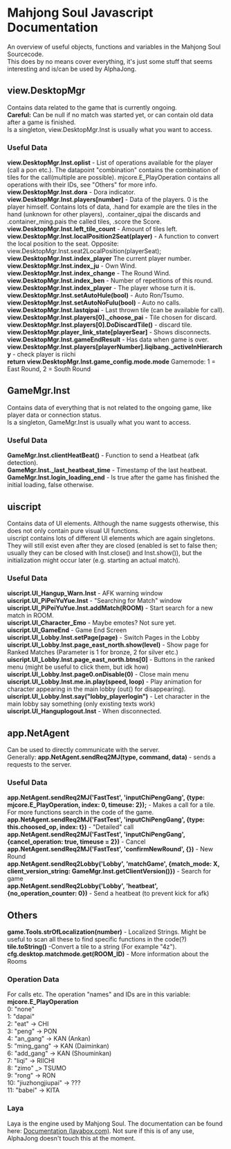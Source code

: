 # Mahjong Soul Javascript Documentation
An overview of useful objects, functions and variables in the Mahjong Soul Sourcecode.  
This does by no means cover everything, it's just some stuff that seems interesting and is/can be used by AlphaJong.  

## view.DesktopMgr
Contains data related to the game that is currently ongoing.  
**Careful:** Can be null if no match was started yet, or can contain old data after a game is finished.  
Is a singleton, view.DesktopMgr.Inst is usually what you want to access.  

### Useful Data
**view.DesktopMgr.Inst.oplist** - List of operations available for the player (call a pon etc.). The datapoint "combination" contains the combination of tiles for the call(multiple are possible).  mjcore.E_PlayOperation contains all operations with their IDs, see "Others" for more info.  
**view.DesktopMgr.Inst.dora** - Dora indicator.  
**view.DesktopMgr.Inst.players[number]** - Data of the players. 0 is the player himself. Contains lots of data, .hand for example are the tiles in the hand (unknown for other players), .container_qipai the discards and .container_ming.pais the called tiles, .score the Score.  
**view.DesktopMgr.Inst.left_tile_count** - Amount of tiles left.  
**view.DesktopMgr.Inst.localPosition2Seat(player)** - A function to convert the local position to the seat. Opposite: view.DesktopMgr.Inst.seat2LocalPosition(playerSeat);  
**view.DesktopMgr.Inst.index_player** The current player number.  
**view.DesktopMgr.Inst.index_ju** - Own Wind.  
**view.DesktopMgr.Inst.index_change** - The Round Wind.  
**view.DesktopMgr.Inst.index_ben** - Number of repetitions of this round.  
**view.DesktopMgr.Inst.index_player** - The player whose turn it is.  
**view.DesktopMgr.Inst.setAutoHule(bool)** - Auto Ron/Tsumo.  
**view.DesktopMgr.Inst.setAutoNoFulu(bool)** - Auto no calls.  
**view.DesktopMgr.Inst.lastqipai** - Last thrown tile (can be available for call).  
**view.DesktopMgr.Inst.players[0]._choose_pai** - Tile chosen for discard.  
**view.DesktopMgr.Inst.players[0].DoDiscardTile()** - discard tile.  
**view.DesktopMgr.player_link_state[playerSear]** - Shows disconnects.  
**view.DesktopMgr.Inst.gameEndResult** - Has data when game is over.  
**view.DesktopMgr.Inst.players[playerNumber].liqibang._activeInHierarchy** - check player is riichi  
**return view.DesktopMgr.Inst.game_config.mode.mode** Gamemode: 1 = East Round, 2 = South Round  


## GameMgr.Inst
Contains data of everything that is not related to the ongoing game, like player data or connection status.  
Is a singleton, GameMgr.Inst is usually what you want to access.  

### Useful Data
**GameMgr.Inst.clientHeatBeat()** - Function to send a Heatbeat (afk detection).  
**GameMgr.Inst._last_heatbeat_time** - Timestamp of the last heatbeat.  
**GameMgr.Inst.login_loading_end** - Is true after the game has finished the initial loading, false otherwise.  


## uiscript
Contains data of UI elements. Although the name suggests otherwise, this does not only contain pure visual UI functions.  
uiscript contains lots of different UI elements which are again singletons. They will still exist even after they are closed (enabled is set to false then; usually they can be closed with Inst.close() and Inst.show()), but the initialization might occur later (e.g. starting an actual match).  

### Useful Data
**uiscript.UI_Hangup_Warn.Inst** - AFK warning window  
**uiscript.UI_PiPeiYuYue.Inst** - "Searching for Match" window  
**uiscript.UI_PiPeiYuYue.Inst.addMatch(ROOM)** - Start search for a new match in ROOM.  
**uiscript.UI_Character_Emo** - Maybe emotes? Not sure yet.  
**uiscript.UI_GameEnd** - Game End Screen  
**uiscript.UI_Lobby.Inst.setPage(page)** - Switch Pages in the Lobby  
**uiscript.UI_Lobby.Inst.page_east_north.show(level)** - Show page for Ranked Matches (Parameter is 1 for bronze, 2 for silver etc.)  
**uiscript.UI_Lobby.Inst.page_east_north.btns[0]** - Buttons in the ranked menu (might be useful to click them, but idk how)  
**uiscript.UI_Lobby.Inst.page0.onDisable(0)** - Close main menu  
**uiscript.UI_Lobby.Inst.me.in.play(speed, loop)** - Play animation for character appearing in the main lobby (out() for disappearing).  
**uiscript.UI_Lobby.Inst.say("lobby_playerlogin")** - Let character in the main lobby say something (only existing texts work)  
**uiscript.UI_Hanguplogout.Inst** - When disconnected.  


## app.NetAgent
Can be used to directly communicate with the server.  
Generally: **app.NetAgent.sendReq2MJ(type, command, data)** - sends a requests to the server.  

### Useful Data
**app.NetAgent.sendReq2MJ('FastTest', 'inputChiPengGang', {type: mjcore.E_PlayOperation, index: 0, timeuse: 2});** - Makes a call for a tile. For more functions search in the code of the game.  
**app.NetAgent.sendReq2MJ('FastTest', 'inputChiPengGang', {type: this.choosed_op, index: t})** - "Detailed" call  
**app.NetAgent.sendReq2MJ('FastTest', 'inputChiPengGang', {cancel_operation: true, timeuse = 2})** - Cancel  
**app.NetAgent.sendReq2MJ('FastTest', 'confirmNewRound', {})** - New Round  
**app.NetAgent.sendReq2Lobby('Lobby', 'matchGame', {match_mode: X, client_version_string: GameMgr.Inst.getClientVersion()})** - Search for game  
**app.NetAgent.sendReq2Lobby('Lobby', 'heatbeat', {no_operation_counter: 0})** -  Send a heatbeat (to prevent kick for afk)  


## Others
**game.Tools.strOfLocalization(number)** - Localized Strings. Might be useful to scan all these to find specific functions in the code(?)  
**tile.toString()** -Convert a tile to a string (For example "4z").  
**cfg.desktop.matchmode.get(ROOM_ID)** - More information about the Rooms  

### Operation Data
For calls etc. The operation "names" and IDs are in this variable: **mjcore.E_PlayOperation**  
0: "none"  
1: "dapai"  
2: "eat" -> CHI  
3: "peng" -> PON  
4: "an_gang" -> KAN (Ankan)  
5: "ming_gang" -> KAN (Daiminkan)  
6: "add_gang" -> KAN (Shouminkan)  
7: "liqi" -> RIICHI  
8: "zimo" _> TSUMO  
9: "rong" -> RON  
10: "jiuzhongjiupai" -> ???  
11: "babei" -> KITA  

### Laya
Laya is the engine used by Mahjong Soul. The documentation can be found here: [Documentation (layabox.com)](http://layaair.ldc.layabox.com/api/English/). Not sure if this is of any use, AlphaJong doesn't touch this at the moment.